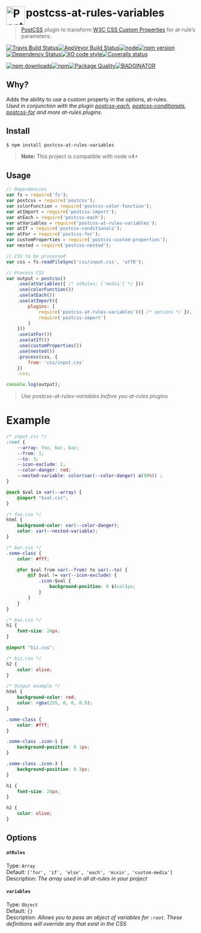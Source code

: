 # postcss-at-rules-variables <a href="https://github.com/postcss/postcss"><img align="left" height="49" title="PostCSS" src="http://postcss.github.io/postcss/logo.svg"></a>
> [PostCSS](https://github.com/postcss/postcss) plugin to transform [W3C CSS Custom Properties](http://www.w3.org/TR/css-variables/) for at-rule’s parameters.

[![Travis Build Status](https://img.shields.io/travis/Scrum/postcss-at-rules-variables/master.svg?style=flat-square&label=unix)](https://travis-ci.org/Scrum/postcss-at-rules-variables)[![AppVeyor Build Status](https://img.shields.io/appveyor/ci/GitScrum/postcss-at-rules-variables/master.svg?style=flat-square&label=windows)](https://ci.appveyor.com/project/GitScrum/postcss-at-rules-variables)[![node](https://img.shields.io/node/v/postcss-at-rules-variables.svg?maxAge=2592000&style=flat-square)]()[![npm version](https://img.shields.io/npm/v/postcss-at-rules-variables.svg?style=flat-square)](https://www.npmjs.com/package/postcss-at-rules-variables)[![Dependency Status](https://david-dm.org/gitscrum/postcss-at-rules-variables.svg?style=flat-square)](https://david-dm.org/gitscrum/postcss-at-rules-variables)[![XO code style](https://img.shields.io/badge/code_style-XO-5ed9c7.svg?style=flat-square)](https://github.com/sindresorhus/xo)[![Coveralls status](https://img.shields.io/coveralls/Scrum/postcss-at-rules-variables.svg?style=flat-square)](https://coveralls.io/r/Scrum/postcss-at-rules-variables)

[![npm downloads](https://img.shields.io/npm/dm/postcss-at-rules-variables.svg?style=flat-square)](https://www.npmjs.com/package/postcss-at-rules-variables)[![npm](https://img.shields.io/npm/dt/postcss-at-rules-variables.svg?style=flat-square)](https://www.npmjs.com/package/postcss-at-rules-variables)[![Package Quality](http://npm.packagequality.com/shield/postcss-at-rules-variables.svg?style=flat-square)](http://packagequality.com/#?package=postcss-at-rules-variables)[![BADGINATOR](https://badginator.herokuapp.com/gitscrum/postcss-at-rules-variables.svg?style=flat-square)](https://github.com/gitscrum/postcss-at-rules-variables)


## Why?
Adds the ability to use a custom property in the options, at-rules.  
*Used in conjunction with the plugin [postcss-each], [postcss-conditionals], [postcss-for] and more at-rules plugins.*  

## Install

```bash
$ npm install postcss-at-rules-variables
```

> **Note:** This project is compatible with node v4+

## Usage

```js
// Dependencies
var fs = require('fs');
var postcss = require('postcss');
var colorFunction = require('postcss-color-function');
var atImport = require('postcss-import');
var atEach = require('postcss-each');
var atVariables = require('postcss-at-rules-variables');
var atIf = require('postcss-conditionals');
var atFor = require('postcss-for');
var customProperties = require('postcss-custom-properties');
var nested = require('postcss-nested');

// CSS to be processed
var css = fs.readFileSync('css/input.css', 'utf8');

// Process CSS
var output = postcss()
    .use(atVariables({ /* atRules: ['media'] */ }))
    .use(colorFunction())
    .use(atEach())
    .use(atImport({
        plugins: [
            require('postcss-at-rules-variables')({ /* options */ }),
            require('postcss-import')
        ]
    }))
    .use(atFor())
    .use(atIf())
    .use(customProperties())
    .use(nested())
    .process(css, {
        from: 'css/input.css'
    })
    .css;

console.log(output);
```
> *Use postcss-at-rules-variables before you at-rules plugins*

# Example

```css
/* input.css */
:root {
    --array: foo, bar, baz;
    --from: 1;
    --to: 3;
    --icon-exclude: 2;
    --color-danger: red;
    --nested-variable: color(var(--color-danger) a(90%)) ;
}

@each $val in var(--array) {
    @import "$val.css";
}
```

```css
/* foo.css */
html {
    background-color: var(--color-danger);
    color: var(--nested-variable);
}
```

```css
/* bar.css */
.some-class {
    color: #fff;

    @for $val from var(--from) to var(--to) {
        @if $val != var(--icon-exclude) {
            .icon-$val {
                background-position: 0 $(val)px;
            }
        }
    }
}
```

```css
/* baz.css */
h1 {
    font-size: 24px;
}

@import "biz.css";
```

```css
/* biz.css */
h2 {
    color: olive;
}
```

```css
/* Output example */
html {
    background-color: red;
    color: rgba(255, 0, 0, 0.9);
}

.some-class {
    color: #fff;
}

.some-class .icon-1 {
    background-position: 0 1px;
}

.some-class .icon-3 {
    background-position: 0 3px;
}

h1 {
    font-size: 24px;
}

h2 {
    color: olive;
}

```

## Options

#### `atRules`

Type: `Array`  
Default: `['for', 'if', 'else', 'each', 'mixin', 'custom-media']`  
Description: *The array used in all at-rules in your project*

#### `variables`

Type: `Object`  
Default: `{}`  
Description: *Allows you to pass an object of variables for `:root`. These definitions will override any that exist in the CSS*

[postcss-conditionals]:     https://github.com/andyjansson/postcss-conditionals
[postcss-each]:             https://github.com/outpunk/postcss-each
[postcss-for]:              https://github.com/antyakushev/postcss-for
[testen repo]:              https://github.com/egoist/testen

